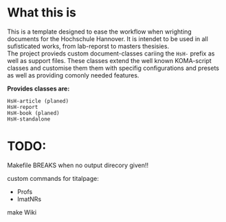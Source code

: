 # What this is

This is a template designed to ease the workflow when wrighting documents for the Hochschule Hannover. It is intendet to be used in all sufisticated
works, from lab-reporst to masters thesisies.  
The project provieds custom document-classes cariing the `HsH-` prefix as well as support files. These classes extend the well known KOMA-script classes and customise them
them with specifig configurations and presets as well as providing comonly needed features.  

**Provides classes are:**  

	HsH-article (planed)  
	HsH-report  
	HsH-book (planed)  
	HsH-standalone

# TODO:

Makefile BREAKS when no output direcory given!!

custom commands for titalpage:
- Profs
- ImatNRs

make Wiki